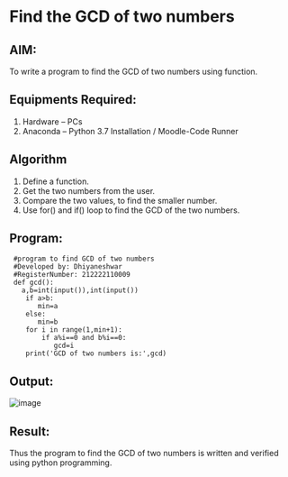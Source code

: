 # Find the GCD of two numbers

## AIM:
To write a program to find the GCD of two numbers using function.

## Equipments Required:
1. Hardware – PCs
2. Anaconda – Python 3.7 Installation / Moodle-Code Runner

## Algorithm
1. Define a function.
2. Get the two numbers from the user.
3. Compare the two values, to find the smaller number.
4. Use for() and if() loop to find the GCD of the two numbers.

## Program:
     #program to find GCD of two numbers
     #Developed by: Dhiyaneshwar
     #RegisterNumber: 212222110009
     def gcd():
       a,b=int(input()),int(input())
        if a>b:
           min=a
        else:
           min=b
        for i in range(1,min+1):
            if a%i==0 and b%i==0:
               gcd=i
        print('GCD of two numbers is:',gcd)  


## Output:
![image](https://github.com/Dhiyanesh24/GCD-of-two-numbers/assets/118362288/dcdef817-1a42-4830-b37d-30eb23ae168b)

       




## Result:
Thus the program to find the GCD of two numbers is written and verified using python programming.
